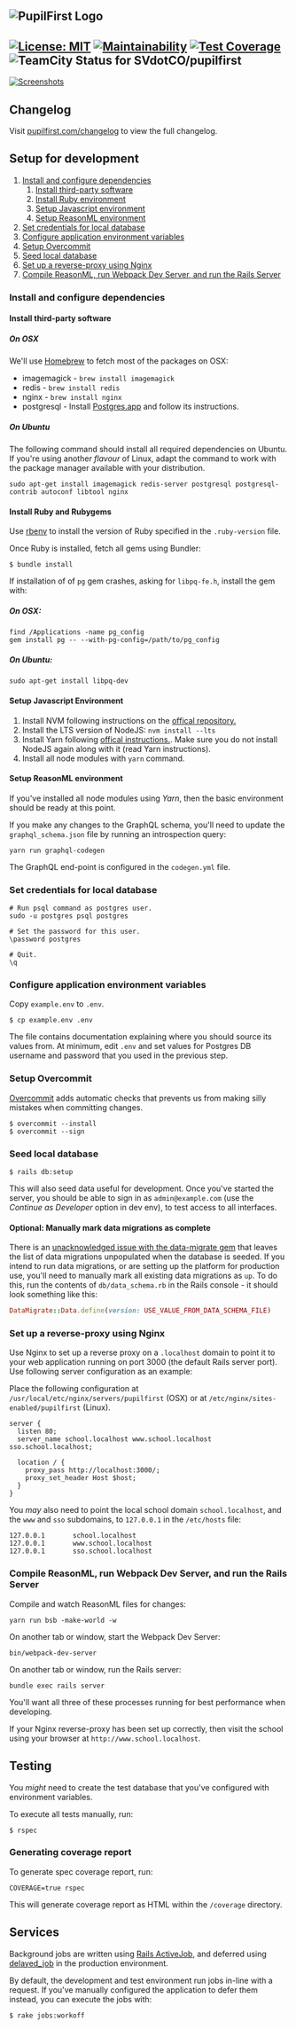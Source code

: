 ![PupilFirst Logo](https://public-assets.sv.co/random/201908/pupilfirst-logo-300px.png)
---
[![License: MIT](https://img.shields.io/badge/license-MIT-informational)](https://github.com/SVdotCO/pupilfirst/blob/master/LICENSE)
[![Maintainability](https://api.codeclimate.com/v1/badges/0c7a02f9e0c6c1fb27c8/maintainability)](https://codeclimate.com/github/SVdotCO/pupilfirst/maintainability)
[![Test Coverage](https://api.codeclimate.com/v1/badges/0c7a02f9e0c6c1fb27c8/test_coverage)](https://codeclimate.com/github/SVdotCO/pupilfirst/test_coverage)
![TeamCity Status for SVdotCO/pupilfirst](https://ci.sv.co/app/rest/builds/buildType:(id:PupilFirst_ContinuousIntegration)/statusIcon.svg)
---

[![Screenshots](https://public-assets.sv.co/random/201909/pupilfirst-screenshots.png)](https://www.pupilfirst.com)

## Changelog

Visit [pupilfirst.com/changelog](https://www.pupilfirst.com/changelog) to view the full changelog.

## Setup for development

1. [Install and configure dependencies](#install-and-configure-dependencies)
    1. [Install third-party software](#install-third-party-software)
    2. [Install Ruby environment](#install-ruby-and-rubygems)
    3. [Setup Javascript environment](#setup-javascript-environment)
    4. [Setup ReasonML environment](#setup-reasonml-environment)
2. [Set credentials for local database](#set-credentials-for-local-database)
3. [Configure application environment variables](#configure-application-environment-variables)
4. [Setup Overcommit](#setup-overcommit)
5. [Seed local database](#seed-local-database)
6. [Set up a reverse-proxy using Nginx](#set-up-a-reverse-proxy-using-nginx)
7. [Compile ReasonML, run Webpack Dev Server, and run the Rails Server](#compile-reasonml-run-webpack-dev-server-and-run-the-rails-server)

### Install and configure dependencies

#### Install third-party software

##### On OSX

We'll use [Homebrew](https://brew.sh/) to fetch most of the packages on OSX:

  * imagemagick - `brew install imagemagick`
  * redis - `brew install redis`
  * nginx - `brew install nginx`
  * postgresql - Install [Postgres.app](http://postgresapp.com) and follow its instructions.

##### On Ubuntu

The following command should install all required dependencies on Ubuntu. If you're using another _flavour_ of Linux,
adapt the command to work with the package manager available with your distribution.

    sudo apt-get install imagemagick redis-server postgresql postgresql-contrib autoconf libtool nginx

#### Install Ruby and Rubygems

Use [rbenv](https://github.com/rbenv/rbenv) to install the version of Ruby specified in the `.ruby-version` file.

Once Ruby is installed, fetch all gems using Bundler:

    $ bundle install

If installation of of `pg` gem crashes, asking for `libpq-fe.h`, install the gem with:

##### On OSX:

    find /Applications -name pg_config
    gem install pg -- --with-pg-config=/path/to/pg_config

##### On Ubuntu:

    sudo apt-get install libpq-dev

#### Setup Javascript Environment

1. Install NVM following instructions on the [offical repository.](https://github.com/creationix/nvm)
2. Install the LTS version of NodeJS: `nvm install --lts`
3. Install Yarn following [offical instructions.](https://yarnpkg.com/en/docs/install). Make sure you do not install
   NodeJS again along with it (read Yarn instructions).
4. Install all node modules with `yarn` command.

#### Setup ReasonML environment

If you've installed all node modules using _Yarn_, then the basic environment should be ready at this point.

If you make any changes to the GraphQL schema, you'll need to update the `graphql_schema.json` file by running an
introspection query:

```
yarn run graphql-codegen
```

The GraphQL end-point is configured in the `codegen.yml` file.

### Set credentials for local database

    # Run psql command as postgres user.
    sudo -u postgres psql postgres

    # Set the password for this user.
    \password postgres

    # Quit.
    \q

### Configure application environment variables

Copy `example.env` to `.env`.

    $ cp example.env .env

The file contains documentation explaining where you should source its values from. At minimum, edit `.env` and set
values for Postgres DB username and password that you used in the previous step.

### Setup Overcommit

[Overcommit](https://github.com/sds/overcommit) adds automatic checks that prevents us from making silly mistakes when
committing changes.

    $ overcommit --install
    $ overcommit --sign

### Seed local database

    $ rails db:setup

This will also seed data useful for development. Once you've started the server, you should be able to sign in as
`admin@example.com` (use the _Continue as Developer_ option in dev env), to test access to all interfaces.

#### Optional: Manually mark data migrations as complete

There is an [unacknowledged issue with the data-migrate gem](https://github.com/ilyakatz/data-migrate/issues/82) that
leaves the list of data migrations unpopulated when the database is seeded. If you intend to run data migrations, or are
setting up the platform for production use, you'll need to manually mark all existing data migrations as `up`. To do
this, run the contents of `db/data_schema.rb` in the Rails console - it should look something like this:

```ruby
DataMigrate::Data.define(version: USE_VALUE_FROM_DATA_SCHEMA_FILE)
```

### Set up a reverse-proxy using Nginx

Use Nginx to set up a reverse proxy on a `.localhost` domain to point it to your web application running on port 3000
(the default Rails server port). Use following server configuration as an example:

Place the following configuration at `/usr/local/etc/nginx/servers/pupilfirst` (OSX) or at
`/etc/nginx/sites-enabled/pupilfirst` (Linux).

    server {
      listen 80;
      server_name school.localhost www.school.localhost sso.school.localhost;

      location / {
        proxy_pass http://localhost:3000/;
        proxy_set_header Host $host;
      }
    }

You _may_ also need to point the local school domain `school.localhost`, and the `www` and `sso` subdomains, to
`127.0.0.1` in the `/etc/hosts` file:

    127.0.0.1       school.localhost
    127.0.0.1       www.school.localhost
    127.0.0.1       sso.school.localhost

### Compile ReasonML, run Webpack Dev Server, and run the Rails Server

Compile and watch ReasonML files for changes:

    yarn run bsb -make-world -w

On another tab or window, start the Webpack Dev Server:

    bin/webpack-dev-server

On another tab or window, run the Rails server:

    bundle exec rails server

You'll want all three of these processes running for best performance when developing.

If your Nginx reverse-proxy has been set up correctly, then visit the school using your browser at
`http://www.school.localhost`.

## Testing

You _might_ need to create the test database that you've configured with environment variables.

To execute all tests manually, run:

    $ rspec

### Generating coverage report

To generate spec coverage report, run:

    COVERAGE=true rspec

This will generate coverage report as HTML within the `/coverage` directory.

## Services

Background jobs are written using [Rails ActiveJob](https://guides.rubyonrails.org/active_job_basics.html), and deferred
using [delayed_job](https://github.com/collectiveidea/delayed_job) in the production environment.

By default, the development and test environment run jobs in-line with a request. If you've manually configured the
application to defer them instead, you can execute the jobs with:

    $ rake jobs:workoff
